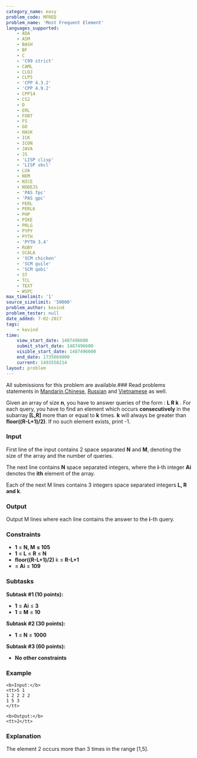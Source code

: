 ```yaml
---
category_name: easy
problem_code: MFREQ
problem_name: 'Most Frequent Element'
languages_supported:
    - ADA
    - ASM
    - BASH
    - BF
    - C
    - 'C99 strict'
    - CAML
    - CLOJ
    - CLPS
    - 'CPP 4.3.2'
    - 'CPP 4.9.2'
    - CPP14
    - CS2
    - D
    - ERL
    - FORT
    - FS
    - GO
    - HASK
    - ICK
    - ICON
    - JAVA
    - JS
    - 'LISP clisp'
    - 'LISP sbcl'
    - LUA
    - NEM
    - NICE
    - NODEJS
    - 'PAS fpc'
    - 'PAS gpc'
    - PERL
    - PERL6
    - PHP
    - PIKE
    - PRLG
    - PYPY
    - PYTH
    - 'PYTH 3.4'
    - RUBY
    - SCALA
    - 'SCM chicken'
    - 'SCM guile'
    - 'SCM qobi'
    - ST
    - TCL
    - TEXT
    - WSPC
max_timelimit: '1'
source_sizelimit: '50000'
problem_author: kevind
problem_tester: null
date_added: 7-02-2017
tags:
    - kevind
time:
    view_start_date: 1487496600
    submit_start_date: 1487496600
    visible_start_date: 1487496600
    end_date: 1735669800
    current: 1493558214
layout: problem
---
```

All submissions for this problem are available.###  Read problems statements in [Mandarin Chinese](http://www.codechef.com/download/translated/FEB17/mandarin/MAKETRI.pdf), [Russian](http://www.codechef.com/download/translated/FEB17/russian/MAKETRI.pdf) and [Vietnamese](http://www.codechef.com/download/translated/FEB17/vietnamese/MAKETRI.pdf) as well.


Given an array of size **n**, you have to answer queries of the form : **L R k** . For each query, you have to find an element which occurs **consecutively** in the subarray **\[L,R\]** more than or equal to **k** times. **k** will always be greater than **floor((R-L+1)/2)**. If no such element exists, print -1.

### Input

First line of the input contains 2 space separated **N** and **M**, denoting the size of the array and the number of queries.

The next line contains **N** space separated integers, where the **i**-th integer **Ai** denotes the **ith** element of the array.

Each of the next M lines contains 3 integers space separated integers **L, R and k**.

### Output

Output M lines where each line contains the answer to the **i**-th query.

### Constraints

- **1** ≤ **N, M** **≤ 105**
- **1** ≤ **L** ≤ **R** ≤ **N**
- **floor((R-L+1)/2)** k ≤ **R-L+1**
- ≤ **Ai** ≤ **109**

### Subtasks

**Subtask #1 (10 points):**

- **1** ≤ **Ai** ≤ **3**
- **1** ≤ **M** ≤ **10**

**Subtask #2 (30 points):**

- **1** ≤ **N** ≤ **1000**

**Subtask #3 (60 points):**

- **No other constraints**

### Example

```
<b>Input:</b>
<tt>5 1
1 2 2 2 2
1 5 3
</tt>

<b>Output:</b>
<tt>2</tt>

```
### Explanation

The element 2 occurs more than 3 times in the range \[1,5\].